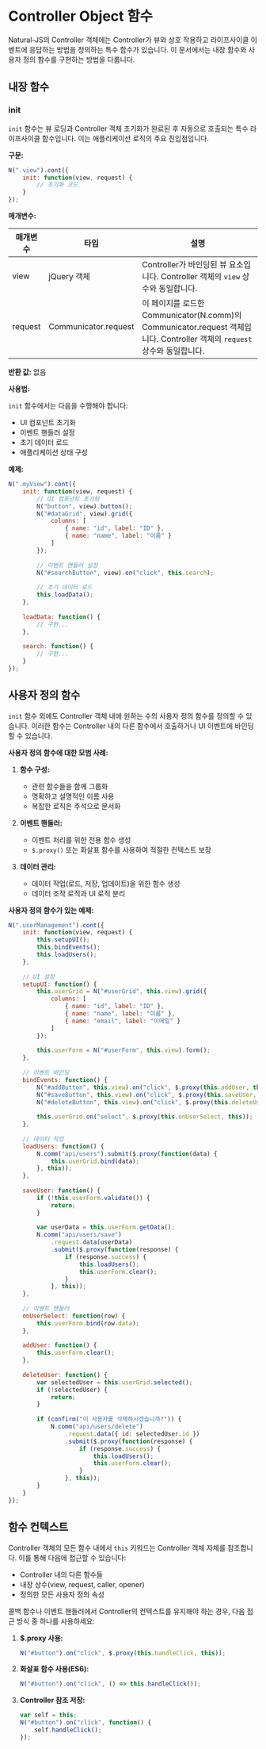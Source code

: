 # Controller Object 함수

Natural-JS의 Controller 객체에는 Controller가 뷰와 상호 작용하고 라이프사이클 이벤트에 응답하는 방법을 정의하는 특수 함수가 있습니다. 이 문서에서는 내장 함수와 사용자 정의 함수를 구현하는 방법을 다룹니다.

## 내장 함수

### init

`init` 함수는 뷰 로딩과 Controller 객체 초기화가 완료된 후 자동으로 호출되는 특수 라이프사이클 함수입니다. 이는 애플리케이션 로직의 주요 진입점입니다.

**구문:**

```javascript
N(".view").cont({
    init: function(view, request) {
        // 초기화 코드
    }
});
```

**매개변수:**

| 매개변수 | 타입 | 설명 |
|-----------|------|-------------|
| view | jQuery 객체 | Controller가 바인딩된 뷰 요소입니다. Controller 객체의 `view` 상수와 동일합니다. |
| request | Communicator.request | 이 페이지를 로드한 Communicator(N.comm)의 Communicator.request 객체입니다. Controller 객체의 `request` 상수와 동일합니다. |

**반환 값:** 없음

**사용법:**

`init` 함수에서는 다음을 수행해야 합니다:
- UI 컴포넌트 초기화
- 이벤트 핸들러 설정
- 초기 데이터 로드
- 애플리케이션 상태 구성

**예제:**

```javascript
N(".myView").cont({
    init: function(view, request) {
        // UI 컴포넌트 초기화
        N("button", view).button();
        N("#dataGrid", view).grid({
            columns: [
                { name: "id", label: "ID" },
                { name: "name", label: "이름" }
            ]
        });
        
        // 이벤트 핸들러 설정
        N("#searchButton", view).on("click", this.search);
        
        // 초기 데이터 로드
        this.loadData();
    },
    
    loadData: function() {
        // 구현...
    },
    
    search: function() {
        // 구현...
    }
});
```

## 사용자 정의 함수

`init` 함수 외에도 Controller 객체 내에 원하는 수의 사용자 정의 함수를 정의할 수 있습니다. 이러한 함수는 Controller 내의 다른 함수에서 호출하거나 UI 이벤트에 바인딩할 수 있습니다.

**사용자 정의 함수에 대한 모범 사례:**

1. **함수 구성:**
   - 관련 함수들을 함께 그룹화
   - 명확하고 설명적인 이름 사용
   - 복잡한 로직은 주석으로 문서화

2. **이벤트 핸들러:**
   - 이벤트 처리를 위한 전용 함수 생성
   - `$.proxy()` 또는 화살표 함수를 사용하여 적절한 컨텍스트 보장

3. **데이터 관리:**
   - 데이터 작업(로드, 저장, 업데이트)을 위한 함수 생성
   - 데이터 조작 로직과 UI 로직 분리

**사용자 정의 함수가 있는 예제:**

```javascript
N(".userManagement").cont({
    init: function(view, request) {
        this.setupUI();
        this.bindEvents();
        this.loadUsers();
    },
    
    // UI 설정
    setupUI: function() {
        this.userGrid = N("#userGrid", this.view).grid({
            columns: [
                { name: "id", label: "ID" },
                { name: "name", label: "이름" },
                { name: "email", label: "이메일" }
            ]
        });
        
        this.userForm = N("#userForm", this.view).form();
    },
    
    // 이벤트 바인딩
    bindEvents: function() {
        N("#addButton", this.view).on("click", $.proxy(this.addUser, this));
        N("#saveButton", this.view).on("click", $.proxy(this.saveUser, this));
        N("#deleteButton", this.view).on("click", $.proxy(this.deleteUser, this));
        
        this.userGrid.on("select", $.proxy(this.onUserSelect, this));
    },
    
    // 데이터 작업
    loadUsers: function() {
        N.comm("api/users").submit($.proxy(function(data) {
            this.userGrid.bind(data);
        }, this));
    },
    
    saveUser: function() {
        if (!this.userForm.validate()) {
            return;
        }
        
        var userData = this.userForm.getData();
        N.comm("api/users/save")
            .request.data(userData)
            .submit($.proxy(function(response) {
                if (response.success) {
                    this.loadUsers();
                    this.userForm.clear();
                }
            }, this));
    },
    
    // 이벤트 핸들러
    onUserSelect: function(row) {
        this.userForm.bind(row.data);
    },
    
    addUser: function() {
        this.userForm.clear();
    },
    
    deleteUser: function() {
        var selectedUser = this.userGrid.selected();
        if (!selectedUser) {
            return;
        }
        
        if (confirm("이 사용자를 삭제하시겠습니까?")) {
            N.comm("api/users/delete")
                .request.data({ id: selectedUser.id })
                .submit($.proxy(function(response) {
                    if (response.success) {
                        this.loadUsers();
                        this.userForm.clear();
                    }
                }, this));
        }
    }
});
```

## 함수 컨텍스트

Controller 객체의 모든 함수 내에서 `this` 키워드는 Controller 객체 자체를 참조합니다. 이를 통해 다음에 접근할 수 있습니다:

- Controller 내의 다른 함수들
- 내장 상수(view, request, caller, opener)
- 정의한 모든 사용자 정의 속성

콜백 함수나 이벤트 핸들러에서 Controller의 컨텍스트를 유지해야 하는 경우, 다음 접근 방식 중 하나를 사용하세요:

1. **$.proxy 사용:**
   ```javascript
   N("#button").on("click", $.proxy(this.handleClick, this));
   ```

2. **화살표 함수 사용(ES6):**
   ```javascript
   N("#button").on("click", () => this.handleClick());
   ```

3. **Controller 참조 저장:**
   ```javascript
   var self = this;
   N("#button").on("click", function() {
       self.handleClick();
   });
   ```
